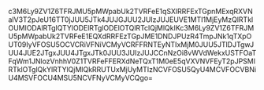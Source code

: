c3M6Ly9ZV1Z6TFRJMU5pMWpabUk2TVRFeE1qSXlRRFExTGpnMExqRXVNalV3T2pJeU16TT0jJUU5JTk4JUJGJUU2JUIzJUJEUVE1MTI1MjEyMzQlRTklOUMlODAlRTglQTYlODElRTglODElOTQlRTclQjMlQkIKc3M6Ly9ZV1Z6TFRJMU5pMWpabUk2TVRFeE1EQXdRRFEzTGpJME1DNDJPUzR4TmpJNk1qTXpOUT09IyVFOSU5OCVCRiVFNiVCMyVCRFFRNTEyNTIxMjM0JUU5JTlDJTgwJUU4JUE2JTgxJUU4JTgxJTk0JUU3JUIzJUJCCnNzOi8vWVdWekxUSTFOaTFqWm1JNlozVnhhV0Z1TVRFeFFERXdNeTQxT1M0eE5qVXVNVFEyT2pJPSMlRTklOTglQkYlRTYlQjMlQkRRUTUxMjUyMTIzNCVFOSU5QyU4MCVFOCVBNiU4MSVFOCU4MSU5NCVFNyVCMyVCQgo=
